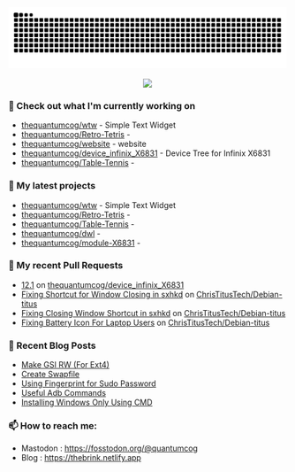 <img src="https://raw.githubusercontent.com/thequantumcog/thequantumcog/output/github-contribution-grid-snake.svg" />
<p align="center"><a href="https://github.com/thequantumcog">
  <img align="center" src="https://github-readme-stats.vercel.app/api?username=thequantumcog&show_icons=true&theme=transparent&hide=contribs" />
</a></p>


### 👷 Check out what I'm currently working on

- [thequantumcog/wtw](https://github.com/thequantumcog/wtw) - Simple Text Widget
- [thequantumcog/Retro-Tetris](https://github.com/thequantumcog/Retro-Tetris) - 
- [thequantumcog/website](https://github.com/thequantumcog/website) - website
- [thequantumcog/device_infinix_X6831](https://github.com/thequantumcog/device_infinix_X6831) - Device Tree for Infinix X6831
- [thequantumcog/Table-Tennis](https://github.com/thequantumcog/Table-Tennis) - 
### 🌱 My latest projects

- [thequantumcog/wtw](https://github.com/thequantumcog/wtw) - Simple Text Widget
- [thequantumcog/Retro-Tetris](https://github.com/thequantumcog/Retro-Tetris) - 
- [thequantumcog/Table-Tennis](https://github.com/thequantumcog/Table-Tennis) - 
- [thequantumcog/dwl](https://github.com/thequantumcog/dwl) - 
- [thequantumcog/module-X6831](https://github.com/thequantumcog/module-X6831) - 
### 🔨 My recent Pull Requests

- [12.1](https://github.com/thequantumcog/device_infinix_X6831/pull/1) on [thequantumcog/device_infinix_X6831](https://github.com/thequantumcog/device_infinix_X6831)
- [Fixing Shortcut for Window Closing in sxhkd](https://github.com/ChrisTitusTech/Debian-titus/pull/40) on [ChrisTitusTech/Debian-titus](https://github.com/ChrisTitusTech/Debian-titus)
- [Fixing Closing Window Shortcut in sxhkd](https://github.com/ChrisTitusTech/Debian-titus/pull/39) on [ChrisTitusTech/Debian-titus](https://github.com/ChrisTitusTech/Debian-titus)
- [Fixing Battery Icon For Laptop Users](https://github.com/ChrisTitusTech/Debian-titus/pull/37) on [ChrisTitusTech/Debian-titus](https://github.com/ChrisTitusTech/Debian-titus)
### 📰 Recent Blog Posts

- [Make GSI RW (For Ext4)](https://thebrink.netlify.app/make-gsi-rw/)
- [Create Swapfile](https://thebrink.netlify.app/create-swapfile/)
- [Using Fingerprint for Sudo Password](https://thebrink.netlify.app/using-fingerprint-for-sudo-password/)
- [Useful Adb Commands](https://thebrink.netlify.app/adb-tricks/)
- [Installing Windows Only Using CMD](https://thebrink.netlify.app/shenanigan-free-windows-installation/)
### 📫 How to reach me:
  - Mastodon   : <https://fosstodon.org/@quantumcog>
  - Blog   : <https://thebrink.netlify.app>
